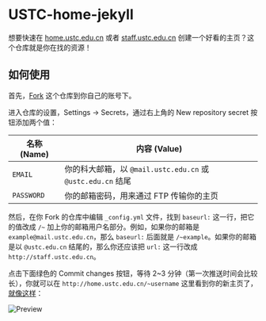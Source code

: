 # USTC-home-jekyll

想要快速在 [home.ustc.edu.cn](http://home.ustc.edu.cn) 或者 [staff.ustc.edu.cn](http://staff.ustc.edu.cn) 创建一个好看的主页？这个仓库就是你在找的资源！

## 如何使用

首先，[Fork](https://github.com/iBug/USTC-home-jekyll/fork) 这个仓库到你自己的账号下。

进入仓库的设置，Settings → Secrets，通过右上角的 New repository secret 按钮添加两个值：

| 名称 (Name) | 内容 (Value)                                                |
| ----------- | ----------------------------------------------------------- |
| `EMAIL`     | 你的科大邮箱，以 `@mail.ustc.edu.cn` 或 `@ustc.edu.cn` 结尾 |
| `PASSWORD`  | 你的邮箱密码，用来通过 FTP 传输你的主页                     |

然后，在你 Fork 的仓库中编辑 `_config.yml` 文件，找到 `baseurl:` 这一行，把它的值改成 `/~` 加上你的邮箱用户名部分。例如，如果你的邮箱是 `example@mail.ustc.edu.cn`，那么 `baseurl:` 后面就是 `/~example`。如果你的邮箱是以 `@ustc.edu.cn` 结尾的，那么你还应该把 `url:` 这一行改成 `http://staff.ustc.edu.cn`。

点击下面绿色的 Commit changes 按钮，等待 2~3 分钟（第一次推送时间会比较长），你就可以在 `http://home.ustc.edu.cn/~username` 这里看到你的新主页了，[就像这样](http://home.ustc.edu.cn/~ibug)：

![Preview](https://image.ibugone.com/USTC-home-jekyll/preview.png)
